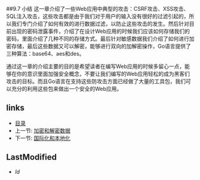 ##9.7 小结
这一章介绍了一些Web应用中典型的攻击：CSRF攻击、XSS攻击、SQL注入攻击，这些攻击都是由于我们对于用户的输入没有很好的过滤引起的，所以我们专门介绍了如何有效的进行数据过滤，以防止这些攻击的发生。然后针对目前出现的密码泄露事件，介绍了在设计Web应用的时候我们应该如何存储我们的密码，里面介绍了几种不同的存储方式。最后针对敏感数据我们介绍了如何进行加密存储，最后这些数据又可以解密，能够进行双向的加解密操作，Go语言提供了三种算法：base64、aes和des。

通过这一章的介绍主要的目的是希望读者在编写Web应用的时候多留心一点，能够在你的意识里面加强安全概念，不要让我们编写的Web应用轻松的成为黑客们攻击的目标。而且Go语言在支持这些防攻击方面已经做了大量的工具包，我们可以充分的利用这些包来做出一个安全的Web应用。

## links
   * [目录](<preface.md>)
   * 上一节: [加密和解密数据](<9.6.md>)
   * 下一节: [国际化和本地化](<10.md>)

## LastModified 
   * $Id$